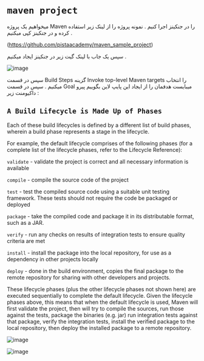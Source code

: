 # `maven project`

میخواهیم یک پروژه Maven را در جنکینز اجرا کنیم .
نمونه پروژه را از لینک زیر استفاده کرده و در جنکینز کپی میکنیم .

(https://github.com/pistaacademy/maven_sample_project)

سپس یک جاب با لینک گیت زیر در جنکینز ایجاد میکنیم .

![image](https://github.com/milad6745/jenkins/assets/113288076/ac30edcd-803e-4a3d-ade6-ab0d4079df38)

سپس در قسمت Build Steps گزینه Invoke top-level Maven targets را انتخاب میکنیم . سپس در قسمت Goal میبایست هدفمان را از ایجاد این پایپ لاین بگوییم پیرو داکیومنت زیر :


## ``A Build Lifecycle is Made Up of Phases``
Each of these build lifecycles is defined by a different list of build phases, wherein a build phase represents a stage in the lifecycle.

For example, the default lifecycle comprises of the following phases (for a complete list of the lifecycle phases, refer to the Lifecycle Reference):

`validate` - validate the project is correct and all necessary information is available

`compile` - compile the source code of the project

`test` - test the compiled source code using a suitable unit testing framework. These tests should not require the code be packaged or deployed

`package` - take the compiled code and package it in its distributable format, such as a JAR.

`verify` - run any checks on results of integration tests to ensure quality criteria are met

`install` - install the package into the local repository, for use as a dependency in other projects locally

`deploy` - done in the build environment, copies the final package to the remote repository for sharing with other developers and projects.

These lifecycle phases (plus the other lifecycle phases not shown here) are executed sequentially to complete the default lifecycle. Given the lifecycle phases above,
this means that when the default lifecycle is used, Maven will first validate the project, then will try to compile the sources, run those against the tests, package the binaries (e.g. jar)
run integration tests against that package, verify the integration tests, install the verified package to the local repository, then deploy the installed package to a remote repository.


![image](https://github.com/milad6745/jenkins/assets/113288076/9b2e2a69-4b3b-4043-854f-4efb6d10b50a)


![image](https://github.com/milad6745/jenkins/assets/113288076/37799710-7668-498a-a19e-dc5ce3b116f2)



